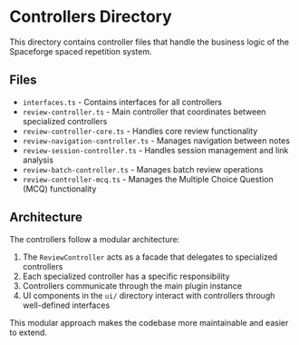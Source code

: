 # Controllers Directory

This directory contains controller files that handle the business logic of the Spaceforge spaced repetition system.

## Files

- `interfaces.ts` - Contains interfaces for all controllers
- `review-controller.ts` - Main controller that coordinates between specialized controllers
- `review-controller-core.ts` - Handles core review functionality
- `review-navigation-controller.ts` - Manages navigation between notes
- `review-session-controller.ts` - Handles session management and link analysis
- `review-batch-controller.ts` - Manages batch review operations
- `review-controller-mcq.ts` - Manages the Multiple Choice Question (MCQ) functionality

## Architecture

The controllers follow a modular architecture:

1. The `ReviewController` acts as a facade that delegates to specialized controllers
2. Each specialized controller has a specific responsibility
3. Controllers communicate through the main plugin instance
4. UI components in the `ui/` directory interact with controllers through well-defined interfaces

This modular approach makes the codebase more maintainable and easier to extend.
